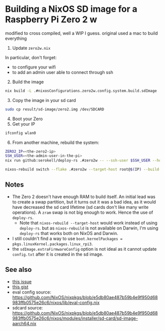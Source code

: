 # Building a NixOS SD image for a Raspberry Pi Zero 2 w
modified to cross compiled, well a WIP I guess.
original used a mac to build everything

1. Update `zero2w.nix`

In particular, don't forget:
- to configure your wifi
- to add an admin user able to connect through ssh

2. Build the image
```sh
nix build -L .#nixosConfigurations.zero2w.config.system.build.sdImage
```

3. Copy the image in your sd card

```sh
sudo cp result/sd-image/zero2.img /dev/SDCARD
```

4. Boot your Zero
5. Get your IP

```sh
ifconfig wlan0
```

6. From another machine, rebuild the system:
```sh
ZERO2_IP=<the-zero2-ip>
SSH_USER=<the-admin-user-in-the-pi>
nix run github:serokell/deploy-rs .#zero2w -- --ssh-user $SSH_USER --hostname $ZERO2_IP

nixos-rebuild switch --flake .#zero2w --target-host root@$(IP) --build-host localhost --show-trace
```

## Notes

- The Zero 2 doesn't have enough RAM to build itself. An initial lead was to create a swap partition, but it turns out it was a bad idea, as it would have decreased the sd card lifetime (sd cards don't like many write operations). A `zram` swap is not big enough to work. Hence the use of `deploy-rs`.
  - Note that `nixos-rebuild --target-host` would work instead of using `deploy-rs`. but as `nixos-rebuild` is not available on Darwin, I'm using `deploy-rs` that works both on NixOS and Darwin.
- I still couldn't find a way to use `boot.kernelPackages = pkgs.linuxKernel.packages.linux_rpi3`. 
- the `sdImage.extraFirmwareConfig` option is not ideal as it cannot update `config.txt` after it is created in the sd image.

## See also
- [this issue](https://github.com/NixOS/nixpkgs/issues/216886)
- [this gist](https://gist.github.com/plmercereau/0c8e6ed376dc77617a7231af319e3d29)
- eval config source: https://github.com/NixOS/nixpkgs/blob/e5db80ae487b59b4e9f950d68983ffb0575e26c6/nixos/lib/eval-config.nix
- sdcard source: https://github.com/NixOS/nixpkgs/blob/e5db80ae487b59b4e9f950d68983ffb0575e26c6/nixos/modules/installer/sd-card/sd-image-aarch64.nix
